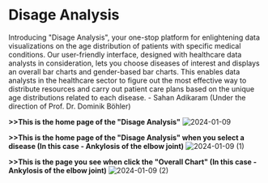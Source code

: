 <h1>Disage Analysis</h1>

<p>Introducing "Disage Analysis", your one-stop platform for enlightening data visualizations on the age distribution of patients with specific medical conditions. Our user-friendly interface, designed with healthcare data analysts in consideration, lets you choose diseases of interest and displays an overall bar charts and  gender-based bar charts. This enables data analysts in the healthcare sector to figure out the most effective way to distribute resources and carry out patient care plans based on the unique age distributions related to each disease. - Sahan Adikaram (Under the direction of Prof. Dr. Dominik Böhler)</p>

<b>>>This is the home page of the "Disage Analysis"</b>
![2024-01-09](https://github.com/SahanAdikaram/Disage_Analysis/assets/116548418/0f2a1f1a-ebdc-4475-850b-5a94d49d80c0)



<b>>>This is the home page of the "Disage Analysis" when you select a disease (In this case - Ankylosis of the elbow joint)</b>
![2024-01-09 (1)](https://github.com/SahanAdikaram/Disage_Analysis/assets/116548418/cac774f7-806b-4d01-a01d-1dde35a4f4ba)


<b>>>This is the page you see when click the "Overall Chart" (In this case - Ankylosis of the elbow joint)</b>
![2024-01-09 (2)](https://github.com/SahanAdikaram/Disage_Analysis/assets/116548418/85926266-a84a-47c2-921a-a8370f19f433)

